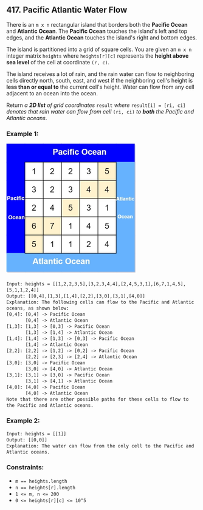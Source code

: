 ## 417. Pacific Atlantic Water Flow

There is an ```m x n``` rectangular island that borders both the **Pacific Ocean** and **Atlantic Ocean**. The **Pacific Ocean** touches the island's left and top edges, and the **Atlantic Ocean** touches the island's right and bottom edges.

The island is partitioned into a grid of square cells. You are given an ```m x n``` integer matrix ```heights``` where ```heights[r][c]``` represents the **height above sea level** of the cell at coordinate ```(r, c)```.

The island receives a lot of rain, and the rain water can flow to neighboring cells directly north, south, east, and west if the neighboring cell's height is **less than or equal to** the current cell's height. Water can flow from any cell adjacent to an ocean into the ocean.

Return *a **2D list** of grid coordinates* ```result``` *where* ```result[i] = [ri, ci]``` *denotes that rain water can flow from cell* ```(ri, ci)``` *to **both** the Pacific and Atlantic oceans*.

### Example 1:

![Example 1](images/example1.jpg)

```
Input: heights = [[1,2,2,3,5],[3,2,3,4,4],[2,4,5,3,1],[6,7,1,4,5],[5,1,1,2,4]]
Output: [[0,4],[1,3],[1,4],[2,2],[3,0],[3,1],[4,0]]
Explanation: The following cells can flow to the Pacific and Atlantic oceans, as shown below:
[0,4]: [0,4] -> Pacific Ocean
       [0,4] -> Atlantic Ocean
[1,3]: [1,3] -> [0,3] -> Pacific Ocean
       [1,3] -> [1,4] -> Atlantic Ocean
[1,4]: [1,4] -> [1,3] -> [0,3] -> Pacific Ocean
       [1,4] -> Atlantic Ocean
[2,2]: [2,2] -> [1,2] -> [0,2] -> Pacific Ocean
       [2,2] -> [2,3] -> [2,4] -> Atlantic Ocean
[3,0]: [3,0] -> Pacific Ocean
       [3,0] -> [4,0] -> Atlantic Ocean
[3,1]: [3,1] -> [3,0] -> Pacific Ocean
       [3,1] -> [4,1] -> Atlantic Ocean
[4,0]: [4,0] -> Pacific Ocean
       [4,0] -> Atlantic Ocean
Note that there are other possible paths for these cells to flow to the Pacific and Atlantic oceans.
```
### Example 2:
```
Input: heights = [[1]]
Output: [[0,0]]
Explanation: The water can flow from the only cell to the Pacific and Atlantic oceans.
```

### Constraints:

* ```m == heights.length```
* ```n == heights[r].length```
* ```1 <= m, n <= 200```
* ```0 <= heights[r][c] <= 10^5```